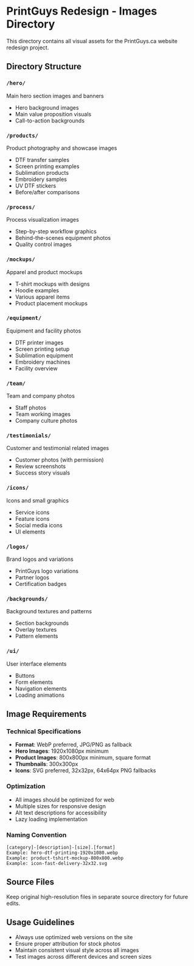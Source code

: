 # PrintGuys Redesign - Images Directory

This directory contains all visual assets for the PrintGuys.ca website redesign project.

## Directory Structure

### `/hero/`
Main hero section images and banners
- Hero background images
- Main value proposition visuals
- Call-to-action backgrounds

### `/products/`
Product photography and showcase images
- DTF transfer samples
- Screen printing examples
- Sublimation products
- Embroidery samples
- UV DTF stickers
- Before/after comparisons

### `/process/`
Process visualization images
- Step-by-step workflow graphics
- Behind-the-scenes equipment photos
- Quality control images

### `/mockups/`
Apparel and product mockups
- T-shirt mockups with designs
- Hoodie examples
- Various apparel items
- Product placement mockups

### `/equipment/`
Equipment and facility photos
- DTF printer images
- Screen printing setup
- Sublimation equipment
- Embroidery machines
- Facility overview

### `/team/`
Team and company photos
- Staff photos
- Team working images
- Company culture photos

### `/testimonials/`
Customer and testimonial related images
- Customer photos (with permission)
- Review screenshots
- Success story visuals

### `/icons/`
Icons and small graphics
- Service icons
- Feature icons
- Social media icons
- UI elements

### `/logos/`
Brand logos and variations
- PrintGuys logo variations
- Partner logos
- Certification badges

### `/backgrounds/`
Background textures and patterns
- Section backgrounds
- Overlay textures
- Pattern elements

### `/ui/`
User interface elements
- Buttons
- Form elements
- Navigation elements
- Loading animations

## Image Requirements

### Technical Specifications
- **Format**: WebP preferred, JPG/PNG as fallback
- **Hero Images**: 1920x1080px minimum
- **Product Images**: 800x800px minimum, square format
- **Thumbnails**: 300x300px
- **Icons**: SVG preferred, 32x32px, 64x64px PNG fallbacks

### Optimization
- All images should be optimized for web
- Multiple sizes for responsive design
- Alt text descriptions for accessibility
- Lazy loading implementation

### Naming Convention
```
[category]-[description]-[size].[format]
Example: hero-dtf-printing-1920x1080.webp
Example: product-tshirt-mockup-800x800.webp
Example: icon-fast-delivery-32x32.svg
```

## Source Files
Keep original high-resolution files in separate source directory for future edits.

## Usage Guidelines
- Always use optimized web versions on the site
- Ensure proper attribution for stock photos
- Maintain consistent visual style across all images
- Test images across different devices and screen sizes